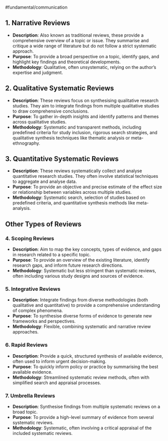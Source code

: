 #fundamental/communication

## 1. Narrative Reviews

- **Description**: Also known as traditional reviews, these provide a comprehensive overview of a topic or issue. They summarise and critique a wide range of literature but do not follow a strict systematic approach.
- **Purpose**: To provide a broad perspective on a topic, identify gaps, and highlight key findings and theoretical developments.
- **Methodology**: Qualitative, often unsystematic, relying on the author’s expertise and judgment.

## 2. Qualitative Systematic Reviews

- **Description**: These reviews focus on synthesising qualitative research studies. They aim to integrate findings from multiple qualitative studies to draw comprehensive conclusions.
- **Purpose**: To gather in-depth insights and identify patterns and themes across qualitative studies.
- **Methodology**: Systematic and transparent methods, including predefined criteria for study inclusion, rigorous search strategies, and qualitative synthesis techniques like thematic analysis or meta-ethnography.

## 3. Quantitative Systematic Reviews

- **Description**: These reviews systematically collect and analyse quantitative research studies. They often involve statistical techniques to aggregate and analyse data.
- **Purpose**: To provide an objective and precise estimate of the effect size or relationship between variables across multiple studies.
- **Methodology**: Systematic search, selection of studies based on predefined criteria, and quantitative synthesis methods like meta-analysis.

## Other Types of Reviews

### 4. Scoping Reviews

- **Description**: Aim to map the key concepts, types of evidence, and gaps in research related to a specific topic.
- **Purpose**: To provide an overview of the existing literature, identify research gaps, and inform future research directions.
- **Methodology**: Systematic but less stringent than systematic reviews, often including various study designs and sources of evidence.

### 5. Integrative Reviews

- **Description**: Integrate findings from diverse methodologies (both qualitative and quantitative) to provide a comprehensive understanding of complex phenomena.
- **Purpose**: To synthesise diverse forms of evidence to generate new frameworks and perspectives.
- **Methodology**: Flexible, combining systematic and narrative review approaches.

### 6. Rapid Reviews

- **Description**: Provide a quick, structured synthesis of available evidence, often used to inform urgent decision-making.
- **Purpose**: To quickly inform policy or practice by summarising the best available evidence.
- **Methodology**: Streamlined systematic review methods, often with simplified search and appraisal processes.

### 7. Umbrella Reviews

- **Description**: Synthesise findings from multiple systematic reviews on a broad topic.
- **Purpose**: To provide a high-level summary of evidence from several systematic reviews.
- **Methodology**: Systematic, often involving a critical appraisal of the included systematic reviews.
